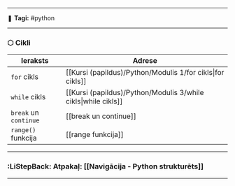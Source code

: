 ___

❚ **Tagi:** #python 

---
### ⬡ Cikli

|Ieraksts|Adrese|
|---|---|
|`for` cikls|[[Kursi (papildus)/Python/Modulis 1/for cikls\|for cikls]]|
|`while` cikls|[[Kursi (papildus)/Python/Modulis 3/while cikls\|while cikls]]|
|`break` un `continue`|[[break un continue]]|
|`range()` funkcija|[[range funkcija]]|

---
### :LiStepBack: Atpakaļ: [[Navigācija - Python strukturēts]]

___